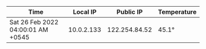 | Time     | Local IP | Public IP | Temperature |
| ----------- | ----------- | ----------- | ----------- |
| Sat 26 Feb 2022 04:00:01 AM +0545      | 10.0.2.133     | 122.254.84.52  | 45.1° |
